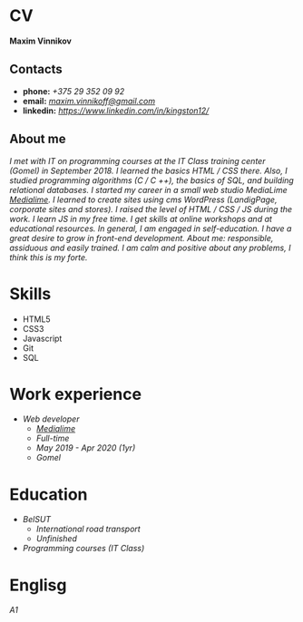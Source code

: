 # CV
**Maxim Vinnikov**
## Contacts
* **phone:** *+375 29 352 09 92*
* **email:** *maxim.vinnikoff@gmail.com*
* **linkedin:** *https://www.linkedin.com/in/kingston12/*
## About me
*I met with IT on programming courses at the IT Class training center (Gomel) in September 2018. I learned the basics HTML / CSS there. Also, I studied programming algorithms (C / C ++), the basics of SQL, and building relational databases.*
*I started my career in a small web studio MediaLime [Medialime](https://medialime.by/). I learned to create sites using cms WordPress (LandigPage, corporate sites and stores). I raised the level of HTML / CSS / JS during the work.*
*I learn JS in my free time. I get skills at online workshops and at educational resources. In general, I am engaged in self-education. I have a great desire to grow in front-end development.*
*About me: responsible, assiduous and easily trained. I am calm and positive about any problems, I think this is my forte.*
# Skills
* HTML5
* CSS3
* Javascript
* Git
* SQL
# Work experience
* *Web developer*
    * *[Medialime](https://medialime.by/)*
    * *Full-time*
    * *May 2019 - Apr 2020 (1yr)*
    * *Gomel*
# Education
* *BelSUT*
    * *International road transport*
    * *Unfinished*
* *Programming courses (IT Class)*
# Englisg
*A1*
